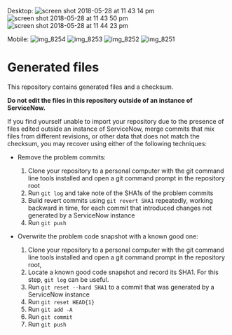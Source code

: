 Desktop:
![screen shot 2018-05-28 at 11 43 14 pm](https://user-images.githubusercontent.com/19476588/40642181-253391c0-62d1-11e8-97ab-429e56921e38.png)
![screen shot 2018-05-28 at 11 43 50 pm](https://user-images.githubusercontent.com/19476588/40642194-2e3a840e-62d1-11e8-9e17-74807ddaad6c.png)
![screen shot 2018-05-28 at 11 44 23 pm](https://user-images.githubusercontent.com/19476588/40642201-31329b7e-62d1-11e8-8ad9-8d54235dd447.png)

Mobile:
![img_8254](https://user-images.githubusercontent.com/19476588/40642374-d1a240c8-62d1-11e8-89e9-1cde4cb24ea4.PNG)
![img_8253](https://user-images.githubusercontent.com/19476588/40642377-d3892adc-62d1-11e8-869e-d2858bd395b3.PNG)
![img_8252](https://user-images.githubusercontent.com/19476588/40642381-d56d687c-62d1-11e8-8c3a-093033bc369b.PNG)
![img_8251](https://user-images.githubusercontent.com/19476588/40642386-d731674e-62d1-11e8-80bb-abfdb9cf61f9.PNG)

# Generated files
This repository contains generated files and a checksum.

**Do not edit the files in this repository outside of an instance of ServiceNow.**

If you find yourself unable to import your repository due to the presence of files edited outside an instance of ServiceNow, merge commits that mix files from different revisions, or other data that does not match the checksum, you may recover using either of the following techniques:
* Remove the problem commits:
  1. Clone your repository to a personal computer with the git command line tools installed and open a git command prompt in the repository root
  2. Run `git log` and take note of the SHA1s of the problem commits
  3. Build revert commits using `git revert SHA1` repeatedly, working backward in time, for each commit that introduced changes not generated by a ServiceNow instance
  4. Run `git push`

* Overwrite the problem code snapshot with a known good one:
  1. Clone your repository to a personal computer with the git command line tools installed and open a git command prompt in the repository root,
  2. Locate a known good code snapshot and record its SHA1. For this step, `git log` can be useful.
  2. Run `git reset --hard SHA1` to a commit that was generated by a ServiceNow instance
  3. Run `git reset HEAD{1}`
  4. Run `git add -A`
  5. Run `git commit`
  6. Run `git push`
